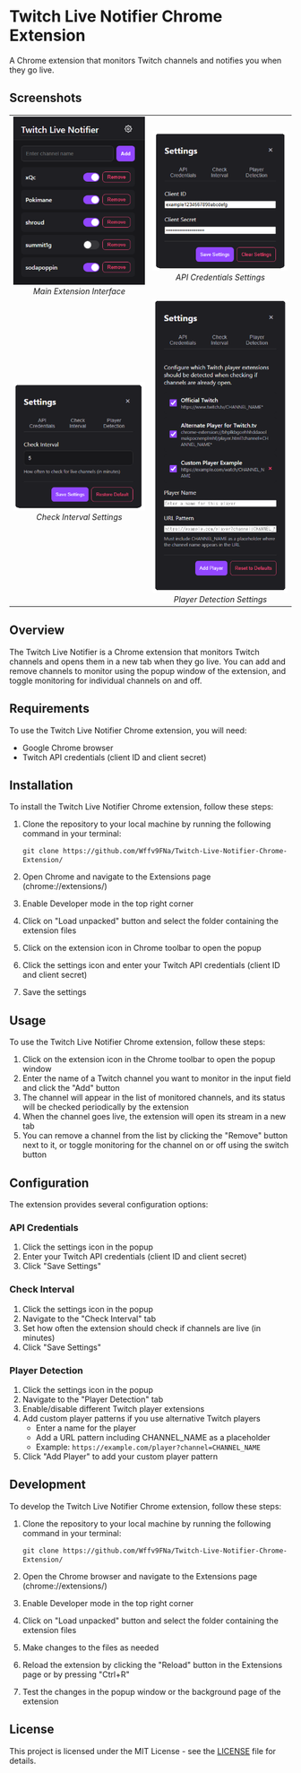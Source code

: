 # Twitch Live Notifier Chrome Extension

A Chrome extension that monitors Twitch channels and notifies you when they go live.

## Screenshots

<div align="center">
  <table>
    <tr>
      <td align="center">
        <img src="./images/main-extension.PNG" width="380px" alt="Main Extension Interface"/><br/>
        <em>Main Extension Interface</em>
      </td>
      <td align="center">
        <img src="./images/api-settings.PNG" width="380px" alt="API Credentials Settings"/><br/>
        <em>API Credentials Settings</em>
      </td>
    </tr>
    <tr>
      <td align="center">
        <img src="./images/check-interval.PNG" width="380px" alt="Check Interval Settings"/><br/>
        <em>Check Interval Settings</em>
      </td>
      <td align="center">
        <img src="./images/player-detection.PNG" width="380px" alt="Player Detection Settings"/><br/>
        <em>Player Detection Settings</em>
      </td>
    </tr>
  </table>
</div>

## Overview

The Twitch Live Notifier is a Chrome extension that monitors Twitch channels and opens them in a new tab when they go live. You can add and remove channels to monitor using the popup window of the extension, and toggle monitoring for individual channels on and off.

## Requirements

To use the Twitch Live Notifier Chrome extension, you will need:

- Google Chrome browser
- Twitch API credentials (client ID and client secret)

## Installation

To install the Twitch Live Notifier Chrome extension, follow these steps:

1. Clone the repository to your local machine by running the following command in your terminal:

   ```
   git clone https://github.com/Wffv9FNa/Twitch-Live-Notifier-Chrome-Extension/
   ```

2. Open Chrome and navigate to the Extensions page (chrome://extensions/)
3. Enable Developer mode in the top right corner
4. Click on "Load unpacked" button and select the folder containing the extension files
5. Click on the extension icon in Chrome toolbar to open the popup
6. Click the settings icon and enter your Twitch API credentials (client ID and client secret)
7. Save the settings

## Usage

To use the Twitch Live Notifier Chrome extension, follow these steps:

1. Click on the extension icon in the Chrome toolbar to open the popup window
2. Enter the name of a Twitch channel you want to monitor in the input field and click the "Add" button
3. The channel will appear in the list of monitored channels, and its status will be checked periodically by the extension
4. When the channel goes live, the extension will open its stream in a new tab
5. You can remove a channel from the list by clicking the "Remove" button next to it, or toggle monitoring for the channel on or off using the switch button

## Configuration

The extension provides several configuration options:

### API Credentials
1. Click the settings icon in the popup
2. Enter your Twitch API credentials (client ID and client secret)
3. Click "Save Settings"

### Check Interval
1. Click the settings icon in the popup
2. Navigate to the "Check Interval" tab
3. Set how often the extension should check if channels are live (in minutes)
4. Click "Save Settings"

### Player Detection
1. Click the settings icon in the popup
2. Navigate to the "Player Detection" tab
3. Enable/disable different Twitch player extensions
4. Add custom player patterns if you use alternative Twitch players
   - Enter a name for the player
   - Add a URL pattern including CHANNEL_NAME as a placeholder
   - Example: `https://example.com/player?channel=CHANNEL_NAME`
5. Click "Add Player" to add your custom player pattern

## Development

To develop the Twitch Live Notifier Chrome extension, follow these steps:

1. Clone the repository to your local machine by running the following command in your terminal:

   ```
   git clone https://github.com/Wffv9FNa/Twitch-Live-Notifier-Chrome-Extension/
   ```

2. Open the Chrome browser and navigate to the Extensions page (chrome://extensions/)
3. Enable Developer mode in the top right corner
4. Click on "Load unpacked" button and select the folder containing the extension files
5. Make changes to the files as needed
6. Reload the extension by clicking the "Reload" button in the Extensions page or by pressing "Ctrl+R"
7. Test the changes in the popup window or the background page of the extension

## License

This project is licensed under the MIT License - see the [LICENSE](LICENSE) file for details.
